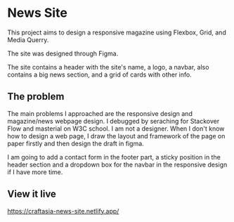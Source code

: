 # News Site

This project aims to design a responsive magazine using Flexbox, Grid, and Media Querry.

The site was designed through Figma.

The site contains a header with the site's name, a logo, a navbar, also contains a big news section, and a grid of cards with other info.

## The problem
The main problems I approached are the responsive design and magazine/news webpage design. I debugged by seraching for Stackover Flow and masterial on W3C school. I am not a designer. When I don't know how to design a web page, I draw the layout and framework of the page on paper firstly and then design the draft in figma. 

I am going to add a contact form in the footer part, a sticky position in the header section and a dropdown box for the navbar in the responsive design if I have more time. 

## View it live
https://craftasia-news-site.netlify.app/
